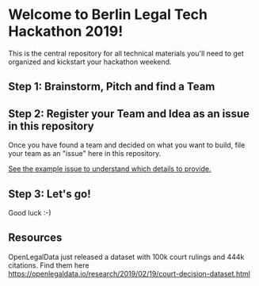 # Welcome to Berlin Legal Tech Hackathon 2019!

This is the central repository for all technical materials you'll need to get organized and kickstart your hackathon weekend.

## Step 1: Brainstorm, Pitch and find a Team

## Step 2: Register your Team and Idea as an issue in this repository

Once you have found a team and decided on what you want to build, file your team as an "issue" here in this repository.

[See the example issue to understand which details to provide.](https://github.com/hacking-law/blt19/issues/1)

## Step 3: Let's go!

Good luck :-)

## Resources

OpenLegalData just released a dataset with 100k court rulings and 444k citations. Find them here https://openlegaldata.io/research/2019/02/19/court-decision-dataset.html
